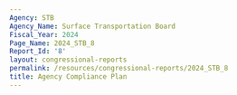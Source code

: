 ```yaml
---
Agency: STB
Agency_Name: Surface Transportation Board
Fiscal_Year: 2024
Page_Name: 2024_STB_8
Report_Id: '8'
layout: congressional-reports
permalink: /resources/congressional-reports/2024_STB_8
title: Agency Compliance Plan
---
```

